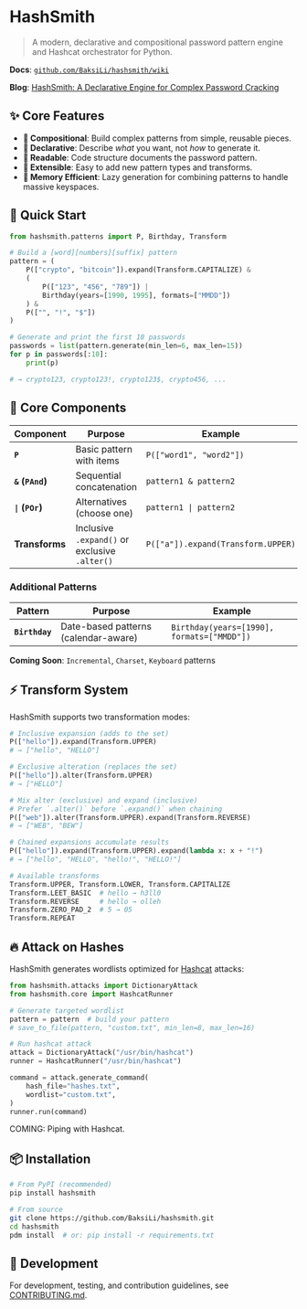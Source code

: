 # HashSmith

> A modern, declarative and compositional password pattern engine and Hashcat orchestrator for Python.

**Docs**: [`github.com/BaksiLi/hashsmith/wiki`](https://github.com/BaksiLi/hashsmith/wiki)

**Blog**: [HashSmith: A Declarative Engine for Complex Password Cracking](https://blog.baksili.codes/hashsmith)

## ✨ Core Features

- **🧱 Compositional**: Build complex patterns from simple, reusable pieces.
- **📝 Declarative**: Describe *what* you want, not *how* to generate it.
- **📖 Readable**: Code structure documents the password pattern.
- **🔧 Extensible**: Easy to add new pattern types and transforms.
- **🧠 Memory Efficient**: Lazy generation for combining patterns to handle massive keyspaces.

## 🚀 Quick Start

```python
from hashsmith.patterns import P, Birthday, Transform

# Build a [word][numbers][suffix] pattern
pattern = (
    P(["crypto", "bitcoin"]).expand(Transform.CAPITALIZE) &
    (
        P(["123", "456", "789"]) |
        Birthday(years=[1990, 1995], formats=["MMDD"])
    ) &
    P(["", "!", "$"])
)

# Generate and print the first 10 passwords
passwords = list(pattern.generate(min_len=6, max_len=15))
for p in passwords[:10]:
    print(p)

# → crypto123, crypto123!, crypto123$, crypto456, ...
```

## 🧩 Core Components

| Component | Purpose | Example |
|-----------|---------|---------|
| **`P`** | Basic pattern with items | `P(["word1", "word2"])` |
| **`&` (`PAnd`)** | Sequential concatenation | `pattern1 & pattern2` |
| **`\|` (`POr`)** | Alternatives (choose one) | `pattern1 \| pattern2` |
| **Transforms** | Inclusive `.expand()` or exclusive `.alter()` | `P(["a"]).expand(Transform.UPPER)` |

### Additional Patterns

| Pattern | Purpose | Example |
|---------|---------|---------|
| **`Birthday`** | Date-based patterns (calendar-aware) | `Birthday(years=[1990], formats=["MMDD"])` |

**Coming Soon**: `Incremental`, `Charset`, `Keyboard` patterns

## ⚡ Transform System

HashSmith supports two transformation modes:

```python
# Inclusive expansion (adds to the set)
P(["hello"]).expand(Transform.UPPER)
# → ["hello", "HELLO"]

# Exclusive alteration (replaces the set)
P(["hello"]).alter(Transform.UPPER)
# → ["HELLO"]

# Mix alter (exclusive) and expand (inclusive)
# Prefer `.alter()` before `.expand()` when chaining
P(["web"]).alter(Transform.UPPER).expand(Transform.REVERSE)
# → ["WEB", "BEW"]

# Chained expansions accumulate results
P(["hello"]).expand(Transform.UPPER).expand(lambda x: x + "!")
# → ["hello", "HELLO", "hello!", "HELLO!"]

# Available transforms
Transform.UPPER, Transform.LOWER, Transform.CAPITALIZE
Transform.LEET_BASIC  # hello → h3ll0
Transform.REVERSE     # hello → olleh
Transform.ZERO_PAD_2  # 5 → 05
Transform.REPEAT
```

## 🔥 Attack on Hashes

HashSmith generates wordlists optimized for [Hashcat](https://hashcat.net/hashcat/) attacks:

```python
from hashsmith.attacks import DictionaryAttack
from hashsmith.core import HashcatRunner

# Generate targeted wordlist
pattern = pattern  # build your pattern
# save_to_file(pattern, "custom.txt", min_len=8, max_len=16)

# Run hashcat attack
attack = DictionaryAttack("/usr/bin/hashcat")
runner = HashcatRunner("/usr/bin/hashcat")

command = attack.generate_command(
    hash_file="hashes.txt",
    wordlist="custom.txt",
)
runner.run(command)
```

COMING: Piping with Hashcat.

## 📦 Installation

```bash
# From PyPI (recommended)
pip install hashsmith

# From source
git clone https://github.com/BaksiLi/hashsmith.git
cd hashsmith
pdm install  # or: pip install -r requirements.txt
```

## 📖 Development

For development, testing, and contribution guidelines, see [CONTRIBUTING.md](CONTRIBUTING.md).
